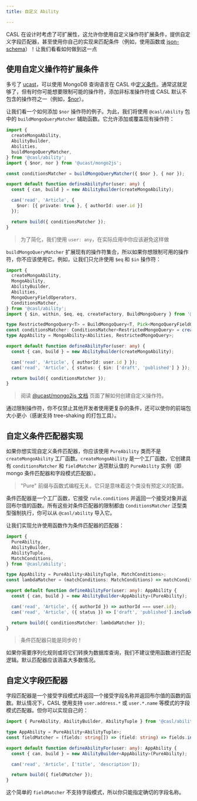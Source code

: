```yaml
---
title: 自定义 Ability

---
```


CASL 在设计时考虑了可扩展性，这允许你使用自定义操作符扩展条件，提供自定义字段匹配器，甚至使用你自己的实现来匹配条件（例如，使用函数或 [json-schema]）！让我们看看如何做到这一点

[json-schema]: https://json-schema.org/

## 使用自定义操作符扩展条件

多亏了 [ucast](https://github.com/stalniy/ucast)，可以使用 MongoDB 查询语言在 CASL 中[定义条件](../../guide/conditions-in-depth)。通常这就足够了，但有时你可能想要限制可能的操作符，添加非标准操作符或 CASL 默认不包含的操作符之一（例如，[$nor]）。

让我们看一个如何添加 `$nor` 操作符的例子。为此，我们将使用 `@casl/ability` 包中的 `buildMongoQueryMatcher` 辅助函数。它允许添加或覆盖现有操作符：

[$nor]: https://docs.mongodb.com/manual/reference/operator/query/nor/

```ts
import {
  createMongoAbility,
  AbilityBuilder,
  Abilities,
  buildMongoQueryMatcher,
} from '@casl/ability';
import { $nor, nor } from '@ucast/mongo2js';

const conditionsMatcher = buildMongoQueryMatcher({ $nor }, { nor });

export default function defineAbilityFor(user: any) {
  const { can, build } = new AbilityBuilder(createMongoAbility);

  can('read', 'Article', {
    $nor: [{ private: true }, { authorId: user.id }]
  });

  return build({ conditionsMatcher });
}
```

> 为了简化，我们使用 `user: any`，在实际应用中你应该避免这样做

`buildMongoQueryMatcher` 扩展现有的操作符集合，所以如果你想限制可用的操作符，你不应该使用它。例如，让我们只允许使用 `$eq` 和 `$in` 操作符：

```ts
import {
  createMongoAbility,
  MongoAbility,
  AbilityBuilder,
  Abilities,
  MongoQueryFieldOperators,
  ConditionsMatcher,
} from '@casl/ability';
import { $in, within, $eq, eq, createFactory, BuildMongoQuery } from '@ucast/mongo2js';

type RestrictedMongoQuery<T> = BuildMongoQuery<T, Pick<MongoQueryFieldOperators, '$eq' | '$in'>>;
const conditionsMatcher: ConditionsMatcher<RestrictedMongoQuery> = createFactory({ $in, $eq }, { in: within, eq });
type AppAbility = MongoAbility<Abilities, RestrictedMongoQuery>;

export default function defineAbilityFor(user: any) {
  const { can, build } = new AbilityBuilder(createMongoAbility);

  can('read', 'Article', { authorId: user.id } });
  can('read', 'Article', { status: { $in: ['draft', 'published'] } });

  return build({ conditionsMatcher });
}
```

> 阅读 [@ucast/mongo2js 文档](https://github.com/stalniy/ucast/tree/master/packages/mongo2js#custom-operator) 页面了解如何创建自定义操作符。

通过限制操作符，你不仅禁止其他开发者使用更复杂的条件，还可以使你的前端包大小更小（感谢支持 tree-shaking 的打包工具）。

## 自定义条件匹配器实现

如果你想实现自定义条件匹配器，你应该使用 `PureAbility` 类而不是 `createMongoAbility` 工厂函数。`createMongoAbility` 是一个工厂函数，它创建具有 `conditionsMatcher` 和 `fieldMatcher` 选项默认值的 `PureAbility` 实例（即 mongo 条件匹配器和字段模式匹配器）。

> "Pure" 前缀与函数式编程无关。它只是意味着这个类没有预定义的配置。

条件匹配器是一个工厂函数，它接受 `rule.conditions` 并返回一个接受对象并返回布尔值的函数。所有这些对条件匹配器的限制都由 `ConditionsMatcher` 泛型类型强制执行，你可以从 `@casl/ability` 导入它。

让我们实现允许使用函数作为条件匹配器的匹配器：

```ts
import {
  PureAbility,
  AbilityBuilder,
  AbilityTuple,
  MatchConditions,
} from '@casl/ability';

type AppAbility = PureAbility<AbilityTuple, MatchConditions>;
const lambdaMatcher = (matchConditions: MatchConditions) => matchConditions;

export default function defineAbilityFor(user: any): AppAbility {
  const { can, build } = new AbilityBuilder<AppAbility>(PureAbility);

  can('read', 'Article', ({ authorId }) => authorId === user.id);
  can('read', 'Article', ({ status }) => ['draft', 'published'].includes(status));

  return build({ conditionsMatcher: lambdaMatcher });
}
```

> 条件匹配器只能是同步的！

如果你需要序列化规则或将它们转换为数据库查询，我们不建议使用函数进行匹配逻辑。默认匹配器应该涵盖大多数情况。

## 自定义字段匹配器

字段匹配器是一个接受字段模式并返回一个接受字段名称并返回布尔值的函数的函数。默认情况下，CASL 使用支持 `user.address.*` 或 `user.*.name` 等模式的字段模式匹配器。但你可以实现自己的：

```ts
import { PureAbility, AbilityBuilder, AbilityTuple } from '@casl/ability';

type AppAbility = PureAbility<AbilityTuple>;
const fieldMatcher = (fields: string[]) => (field: string) => fields.includes(field);

export default function defineAbilityFor(user: any): AppAbility {
  const { can, build } = new AbilityBuilder<AppAbility>(PureAbility);

  can('read', 'Article', ['title', 'description']);

  return build({ fieldMatcher });
}
```

这个简单的 `fieldMatcher` 不支持字段模式，所以你只能指定确切的字段名称。
